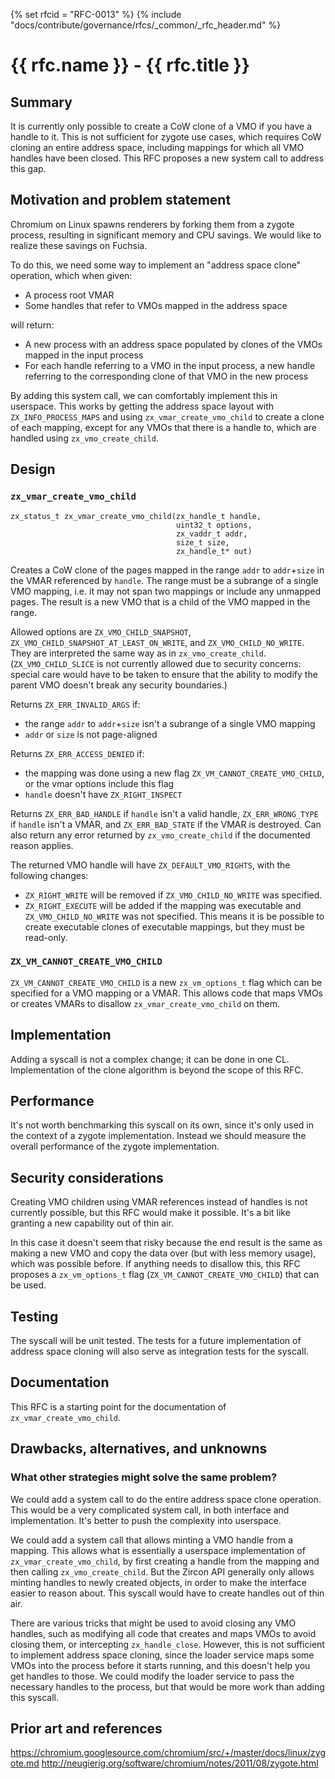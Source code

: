 {% set rfcid = "RFC-0013" %}
{% include "docs/contribute/governance/rfcs/_common/_rfc_header.md" %}
# {{ rfc.name }} - {{ rfc.title }}
<!-- *** DO NOT EDIT ABOVE THIS LINE -->

## Summary

It is currently only possible to create a CoW clone of a VMO if you have a handle to it.
This is not sufficient for zygote use cases,
which requires CoW cloning an entire address space,
including mappings for which all VMO handles have been closed.
This RFC proposes a new system call to address this gap.

## Motivation and problem statement

Chromium on Linux spawns renderers by forking them from a zygote process,
resulting in significant memory and CPU savings.
We would like to realize these savings on Fuchsia.

To do this, we need some way to implement an "address space clone" operation,
which when given:

- A process root VMAR
- Some handles that refer to VMOs mapped in the address space

will return:

- A new process with an address space populated by clones of the VMOs mapped in the input process
- For each handle referring to a VMO in the input process,
  a new handle referring to the corresponding clone of that VMO in the new process

By adding this system call, we can comfortably implement this in userspace.
This works by getting the address space layout with `ZX_INFO_PROCESS_MAPS`
and using `zx_vmar_create_vmo_child` to create a clone of each mapping,
except for any VMOs that there is a handle to,
which are handled using `zx_vmo_create_child`.

## Design

### `zx_vmar_create_vmo_child`

```
zx_status_t zx_vmar_create_vmo_child(zx_handle_t handle,
                                     uint32_t options,
                                     zx_vaddr_t addr,
                                     size_t size,
                                     zx_handle_t* out)
```

Creates a CoW clone of the pages mapped in the range `addr` to `addr`+`size`
in the VMAR referenced by `handle`.
The range must be a subrange of a single VMO mapping,
i.e. it may not span two mappings or include any unmapped pages.
The result is a new VMO that is a child of the VMO mapped in the range.

Allowed options are
`ZX_VMO_CHILD_SNAPSHOT`, `ZX_VMO_CHILD_SNAPSHOT_AT_LEAST_ON_WRITE`, and `ZX_VMO_CHILD_NO_WRITE`.
They are interpreted the same way as in `zx_vmo_create_child`.
(`ZX_VMO_CHILD_SLICE` is not currently allowed due to security concerns:
special care would have to be taken to ensure that
the ability to modify the parent VMO doesn't break any security boundaries.)

Returns `ZX_ERR_INVALID_ARGS` if:
- the range `addr` to `addr`+`size` isn't a subrange of a single VMO mapping
- `addr` or `size` is not page-aligned

Returns `ZX_ERR_ACCESS_DENIED` if:
- the mapping was done using a new flag `ZX_VM_CANNOT_CREATE_VMO_CHILD`,
  or the vmar options include this flag
- `handle` doesn't have `ZX_RIGHT_INSPECT`

Returns `ZX_ERR_BAD_HANDLE` if `handle` isn't a valid handle,
`ZX_ERR_WRONG_TYPE` if `handle` isn't a VMAR,
and `ZX_ERR_BAD_STATE` if the VMAR is destroyed.
Can also return any error returned by `zx_vmo_create_child` if the documented reason applies.

The returned VMO handle will have `ZX_DEFAULT_VMO_RIGHTS`, with the following changes:
- `ZX_RIGHT_WRITE` will be removed if `ZX_VMO_CHILD_NO_WRITE` was specified.
- `ZX_RIGHT_EXECUTE` will be added if the mapping was executable and `ZX_VMO_CHILD_NO_WRITE` was not specified.
  This means it is be possible to create executable clones of executable mappings,
  but they must be read-only.

### `ZX_VM_CANNOT_CREATE_VMO_CHILD`

`ZX_VM_CANNOT_CREATE_VMO_CHILD` is a new `zx_vm_options_t` flag
which can be specified for a VMO mapping or a VMAR.
This allows code that maps VMOs or creates VMARs
to disallow `zx_vmar_create_vmo_child` on them.

## Implementation

Adding a syscall is not a complex change; it can be done in one CL.
Implementation of the clone algorithm is beyond the scope of this RFC.

## Performance

It's not worth benchmarking this syscall on its own,
since it's only used in the context of a zygote implementation.
Instead we should measure the overall performance of the zygote implementation.

## Security considerations

Creating VMO children using VMAR references instead of handles is not currently possible,
but this RFC would make it possible.
It's a bit like granting a new capability out of thin air.

In this case it doesn't seem that risky
because the end result is the same as making a new VMO and copy the data over
(but with less memory usage), which was possible before.
If anything needs to disallow this,
this RFC proposes a `zx_vm_options_t` flag (`ZX_VM_CANNOT_CREATE_VMO_CHILD`)
that can be used.

## Testing

The syscall will be unit tested.
The tests for a future implementation of address space cloning
will also serve as integration tests for the syscall.

## Documentation

This RFC is a starting point for the documentation of `zx_vmar_create_vmo_child`.

## Drawbacks, alternatives, and unknowns

### What other strategies might solve the same problem?

We could add a system call to do the entire address space clone operation.
This would be a very complicated system call, in both interface and implementation.
It's better to push the complexity into userspace.

We could add a system call that allows minting a VMO handle from a mapping.
This allows what is essentially a userspace implementation of `zx_vmar_create_vmo_child`,
by first creating a handle from the mapping and then calling `zx_vmo_create_child`.
But the Zircon API generally only allows minting handles to newly created objects,
in order to make the interface easier to reason about.
This syscall would have to create handles out of thin air.

There are various tricks that might be used to avoid closing any VMO handles,
such as modifying all code that creates and maps VMOs to avoid closing them,
or intercepting `zx_handle_close`.
However, this is not sufficient to implement address space cloning,
since the loader service maps some VMOs into the process before it starts running,
and this doesn't help you get handles to those.
We could modify the loader service to pass the necessary handles to the process,
but that would be more work than adding this syscall.

## Prior art and references

https://chromium.googlesource.com/chromium/src/+/master/docs/linux/zygote.md
http://neugierig.org/software/chromium/notes/2011/08/zygote.html

